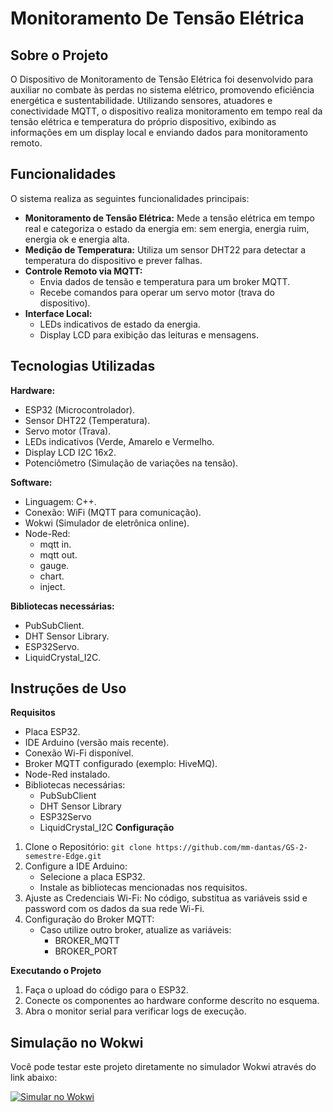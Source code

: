 # Monitoramento De Tensão Elétrica
## Sobre o Projeto
O Dispositivo de Monitoramento de Tensão Elétrica foi desenvolvido para auxiliar no combate às perdas no sistema elétrico, promovendo eficiência energética e sustentabilidade. Utilizando sensores, atuadores e conectividade MQTT, o dispositivo realiza monitoramento em tempo real da tensão elétrica e temperatura do próprio dispositivo, exibindo as informações em um display local e enviando dados para monitoramento remoto.

## Funcionalidades
O sistema realiza as seguintes funcionalidades principais:
- **Monitoramento de Tensão Elétrica:** Mede a tensão elétrica em tempo real e categoriza o estado da energia em: sem energia, energia ruim, energia ok e energia alta.
- **Medição de Temperatura:** Utiliza um sensor DHT22 para detectar a temperatura do dispositivo e prever falhas.
- **Controle Remoto via MQTT:**
   - Envia dados de tensão e temperatura para um broker MQTT.
   - Recebe comandos para operar um servo motor (trava do dispositivo).
- **Interface Local:**
  - LEDs indicativos de estado da energia.
  - Display LCD para exibição das leituras e mensagens.

## Tecnologias Utilizadas
**Hardware:**
  - ESP32 (Microcontrolador).
  - Sensor DHT22 (Temperatura).
  - Servo motor (Trava).
  - LEDs indicativos (Verde, Amarelo e Vermelho.
  - Display LCD I2C 16x2.
  - Potenciômetro (Simulação de variações na tensão).
 
**Software:**
  - Linguagem: C++.
  - Conexão: WiFi (MQTT para comunicação).
  - Wokwi (Simulador de eletrônica online).
  - Node-Red:
       - mqtt in.
       - mqtt out.
       - gauge.
       - chart.
       - inject.

**Bibliotecas necessárias:**
  - PubSubClient.
  - DHT Sensor Library.
  - ESP32Servo.
  - LiquidCrystal_I2C.

## Instruções de Uso
**Requisitos**
- Placa ESP32.
- IDE Arduino (versão mais recente).
- Conexão Wi-Fi disponível.
- Broker MQTT configurado (exemplo: HiveMQ).
- Node-Red instalado.
- Bibliotecas necessárias:
  - PubSubClient
  - DHT Sensor Library
  - ESP32Servo
  - LiquidCrystal_I2C
**Configuração**
1. Clone o Repositório: `git clone https://github.com/mm-dantas/GS-2-semestre-Edge.git`
2. Configure a IDE Arduino:
   - Selecione a placa ESP32.
   - Instale as bibliotecas mencionadas nos requisitos.
3. Ajuste as Credenciais Wi-Fi:
   No código, substitua as variáveis ssid e password com os dados da sua rede Wi-Fi.
4. Configuração do Broker MQTT:
   - Caso utilize outro broker, atualize as variáveis:
      - BROKER_MQTT
      - BROKER_PORT


**Executando o Projeto**
1. Faça o upload do código para o ESP32.
2. Conecte os componentes ao hardware conforme descrito no esquema.
3. Abra o monitor serial para verificar logs de execução.

## Simulação no Wokwi

Você pode testar este projeto diretamente no simulador Wokwi através do link abaixo:

[![Simular no Wokwi](https://img.shields.io/badge/Wokwi-Simular%20Projeto-blue?style=for-the-badge&logo=arduino)](https://wokwi.com/projects/414640233393353729)
